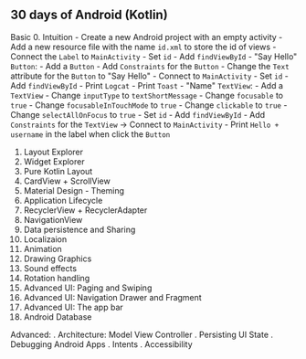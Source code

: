 ## 30 days of Android (Kotlin)

Basic
0. Intuition
    - Create a new Android project with an empty activity
    - Add a new resource file with the name `id.xml` to store the id of views
    - Connect the `Label` to `MainActivity`
        - Set `id`
        - Add `findViewById`
    - "Say Hello" `Button`:
        - Add a `Button`
        - Add `Constraints` for the `Button`
        - Change the `Text` attribute for the `Button` to "Say Hello"
        - Connect to `MainActivity`
            - Set `id`
            - Add `findViewById`
        - Print `Logcat` - Print `Toast`
    - "Name" `TextView`: 
        - Add a `TextView`
            - Change `inputType` to `textShortMessage`
            - Change `focusable` to `true`
            - Change `focusableInTouchMode` to `true`
            - Change `clickable` to `true`
            - Change `selectAllOnFocus` to `true`
            - Set `id`
            - Add `findViewById`
        - Add `Constraints` for the `TextView` -> Connect to `MainActivity`
    - Print `Hello + username` in the label when click the `Button`
1. Layout Explorer
2. Widget Explorer
3. Pure Kotlin Layout
4. CardView + ScrollView
5. Material Design - Theming
6. Application Lifecycle
7. RecyclerView + RecyclerAdapter
8. NavigationView
8. Data persistence and Sharing
9. Localizaion
10. Animation
11. Drawing Graphics
12. Sound effects
13. Rotation handling 
14. Advanced UI: Paging and Swiping
15. Advanced UI: Navigation Drawer and Fragment
16. Advanced UI: The app bar
17. Android Database

Advanced:
. Architecture: Model View Controller
. Persisting UI State
. Debugging Android Apps
. Intents
. Accessibility


